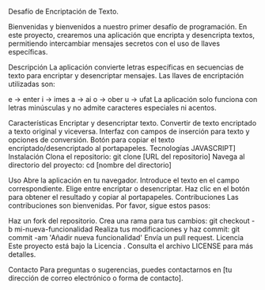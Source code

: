 Desafío de Encriptación de Texto.

Bienvenidas y bienvenidos a nuestro primer desafío de programación. En este proyecto, crearemos una aplicación que encripta y desencripta textos, permitiendo intercambiar mensajes secretos con el uso de llaves específicas.

Descripción
La aplicación convierte letras específicas en secuencias de texto para encriptar y desencriptar mensajes. Las llaves de encriptación utilizadas son:

e → enter
i → imes
a → ai
o → ober
u → ufat
La aplicación solo funciona con letras minúsculas y no admite caracteres especiales ni acentos.

Características
Encriptar y desencriptar texto.
Convertir de texto encriptado a texto original y viceversa.
Interfaz con campos de inserción para texto y opciones de conversión.
Botón para copiar el texto encriptado/desencriptado al portapapeles.
Tecnologías
JAVASCRIPT]
Instalación
Clona el repositorio: git clone [URL del repositorio]
Navega al directorio del proyecto: cd [nombre del directorio]

Uso
Abre la aplicación en tu navegador.
Introduce el texto en el campo correspondiente.
Elige entre encriptar o desencriptar.
Haz clic en el botón para obtener el resultado y copiar al portapapeles.
Contribuciones
Las contribuciones son bienvenidas. Por favor, sigue estos pasos:

Haz un fork del repositorio.
Crea una rama para tus cambios: git checkout -b mi-nueva-funcionalidad
Realiza tus modificaciones y haz commit: git commit -am 'Añadir nueva funcionalidad'
Envía un pull request.
Licencia
Este proyecto está bajo la Licencia . Consulta el archivo LICENSE para más detalles.

Contacto
Para preguntas o sugerencias, puedes contactarnos en [tu dirección de correo electrónico o forma de contacto].
